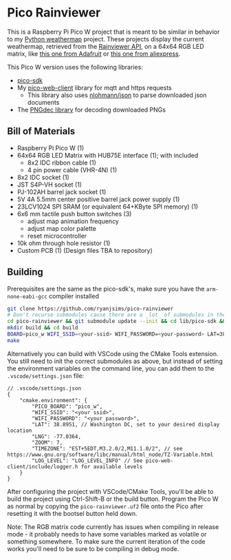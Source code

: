 # Pico Rainviewer

This is a Raspberry Pi Pico W project that is meant to be similar in behavior to my [Python weathermap](https://github.com/ryanjsims/weathermap/) project. These projects display the current weathermap, retrieved from the [Rainviewer API](https://www.rainviewer.com/api.html), on a 64x64 RGB LED matrix, like [this one from Adafruit](https://www.adafruit.com/product/4732) or [this one from aliexpress](https://www.aliexpress.us/item/3256804802147561.html).

This Pico W version uses the following libraries:
 * [pico-sdk](https://github.com/raspberrypi/pico-sdk)
 * My [pico-web-client](https://github.com/ryanjsims/pico-web-client) library for mqtt and https requests
    * This library also uses [nlohmann/json](https://github.com/nlohmann/json) to parse downloaded json documents
 * The [PNGdec library](https://github.com/bitbank2/PNGdec) for decoding downloaded PNGs

## Bill of Materials
- Raspberry Pi Pico W (1)
- 64x64 RGB LED Matrix with HUB75E interface (1); with included
  - 8x2 IDC ribbon cable (1)
  - 4 pin power cable (VHR-4N) (1)
- 8x2 IDC socket (1)
- JST S4P-VH socket (1)
- PJ-102AH barrel jack socket (1)
- 5V 4A 5.5mm center positive barrel jack power supply (1)
- 23LCV1024 SPI SRAM (or equivalent 64+KByte SPI memory) (1)
- 6x6 mm tactile push button switches (3) 
    - adjust map animation frequency
    - adjust map color palette
    - reset microcontroller
- 10k ohm through hole resistor (1)
- Custom PCB (1) (Design files TBA to repository)

## Building

Prerequisites are the same as the pico-sdk's, make sure you have the `arm-none-eabi-gcc` compiler installed

```bash
git clone https://github.com/ryanjsims/pico-rainviewer
# Don't recurse submodules cause there are a _lot_ of submodules in the pico-sdk's dependencies
cd pico-rainviewer && git submodule update --init && cd lib/pico-sdk && git submodule update --init && cd ../pico-web-client && git submodule update --init lib/json && cd ../..
mkdir build && cd build
BOARD=pico_w WIFI_SSID=<your-ssid> WIFI_PASSWORD=<your-password> LAT=38.8951 LNG=-77.0364 ZOOM=<zoom> TIMEZONE="EST+5EDT,M3.2.0/2,M11.1.0/2" LOG_LEVEL=LOG_LEVEL_INFO cmake ..
make
```

Alternatively you can build with VSCode using the CMake Tools extension. You still need to init the correct submodules as above, but instead of setting the environment variables on the command line, you can add them to the `.vscode/settings.json` file:
```jsonc
// .vscode/settings.json
{
    "cmake.environment": {
        "PICO_BOARD": "pico_w",
        "WIFI_SSID": "<your ssid>",
        "WIFI_PASSWORD": "<your password>",
        "LAT": 38.8951, // Washington DC, set to your desired display location
        "LNG": -77.0364,
        "ZOOM": 7,
        "TIMEZONE": "EST+5EDT,M3.2.0/2,M11.1.0/2", // see https://www.gnu.org/software/libc/manual/html_node/TZ-Variable.html
        "LOG_LEVEL": "LOG_LEVEL_INFO" // See pico-web-client/include/logger.h for available levels
    }
}
```

After configuring the project with VSCode/CMake Tools, you'll be able to build the project using Ctrl-Shift-B or the build button. Program the Pico W as normal by copying the `pico-rainviewer.uf2` file onto the Pico after resetting it with the bootsel button held down.

Note: The RGB matrix code currently has issues when compiling in release mode - it probably needs to have some variables marked as volatile or something somewhere. To make sure the current iteration of the code works you'll need to be sure to be compiling in debug mode.